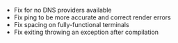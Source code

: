 * Fix for no DNS providers available
* Fix ping to be more accurate and correct render errors
* Fix spacing on fully-functional terminals
* Fix exiting throwing an exception after compilation